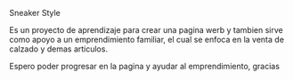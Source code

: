 Sneaker Style

Es un proyecto de aprendizaje para crear una pagina werb y tambien sirve como apoyo a un emprendimiento familiar, el cual se enfoca en la venta de calzado y demas articulos.

Espero poder progresar en la pagina y ayudar al emprendimiento, gracias
